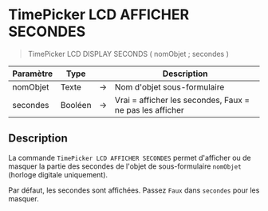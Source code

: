 # TimePicker LCD AFFICHER SECONDES

> TimePicker LCD DISPLAY SECONDS ( nomObjet ; secondes )

| Paramètre | Type |     | Description |
| --- | --- | --- | --- |
| nomObjet | Texte | → | Nom d'objet sous-formulaire |
| secondes | Booléen | → | Vrai = afficher les secondes, Faux = ne pas les afficher |

## Description

La commande `TimePicker LCD AFFICHER SECONDES` permet d'afficher ou de masquer la partie des secondes de l'objet de sous-formulaire `nomObjet` (horloge digitale uniquement).

Par défaut, les secondes sont affichées. Passez `Faux` dans `secondes` pour les masquer.